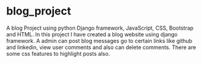 # blog_project
A blog Project using python Django framework, JavaScript, CSS, Bootstrap and HTML.
In this project I have created a blog website using django framework.
A admin can post blog messages go to certain links like github and linkedin, view user comments and also can delete comments. There are some css features to highlight posts also.
